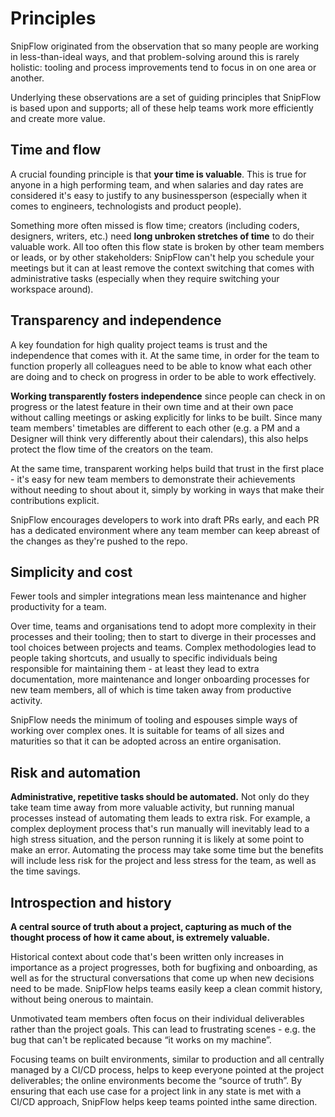 # Principles

SnipFlow originated from the observation that so many people are working in less-than-ideal ways, and that problem-solving around this is rarely holistic: tooling and process improvements tend to focus in on one area or another.

Underlying these observations are a set of guiding principles that SnipFlow is based upon and supports; all of these help teams work more efficiently and create more value.

## Time and flow

A crucial founding principle is that **your time is valuable**. This is true for anyone in a high performing team, and when salaries and day rates are considered it's easy to justify to any businessperson (especially when it comes to engineers, technologists and product people).

Something more often missed is flow time; creators (including coders, designers, writers, etc.) need **long unbroken stretches of time** to do their valuable work. All too often this flow state is broken by other team members or leads, or by other stakeholders: SnipFlow can't help you schedule your meetings but it can at least remove the context switching that comes with administrative tasks (especially when they require switching your workspace around).

## Transparency and independence

A key foundation for high quality project teams is trust and the independence that comes with it. At the same time, in order for the team to function properly all colleagues need to be able to know what each other are doing and to check on progress in order to be able to work effectively.

**Working transparently fosters independence** since people can check in on progress or the latest feature in their own time and at their own pace without calling meetings or asking explicitly for links to be built. Since many team members' timetables are different to each other (e.g. a PM and a Designer will think very differently about their calendars), this also helps protect the flow time of the creators on the team.

At the same time, transparent working helps build that trust in the first place - it's easy for new team members to demonstrate their achievements without needing to shout about it, simply by working in ways that make their contributions explicit.

SnipFlow encourages developers to work into draft PRs early, and each PR has a dedicated environment where any team member can keep abreast of the changes as they're pushed to the repo.

## Simplicity and cost

Fewer tools and simpler integrations mean less maintenance and higher productivity for a team.

Over time, teams and organisations tend to adopt more complexity in their processes and their tooling; then to start to diverge in their processes and tool choices between projects and teams. Complex methodologies lead to people taking shortcuts, and usually to specific individuals being responsible for maintaining them - at least they lead to extra documentation, more maintenance and longer onboarding processes for new team members, all of which is time taken away from productive activity.

SnipFlow needs the minimum of tooling and espouses simple ways of working over complex ones. It is suitable for teams of all sizes and maturities so that it can be adopted across an entire organisation.

## Risk and automation

**Administrative, repetitive tasks should be automated.** Not only do they take team time away from more valuable activity, but running manual processes instead of automating them leads to extra risk. For example, a complex deployment process that's run manually will inevitably lead to a high stress situation, and the person running it is likely at some point to make an error. Automating the process may take some time but the benefits will include less risk for the project and less stress for the team, as well as the time savings.

## Introspection and history

**A central source of truth about a project, capturing as much of the thought process of how it came about, is extremely valuable.**

Historical context about code that's been written only increases in importance as a project progresses, both for bugfixing and onboarding, as well as for the structural conversations that come up when new decisions need to be made. SnipFlow helps teams easily keep a clean commit history, without being onerous to maintain.

Unmotivated team members often focus on their individual deliverables rather than the project goals. This can lead to frustrating scenes - e.g. the bug that can't be replicated because “it works on my machine”.

Focusing teams on built environments, similar to production and all centrally managed by a CI/CD process, helps to keep everyone pointed at the project deliverables; the online environments become the “source of truth”. By ensuring that each use case for a project link in any state is met with a CI/CD approach, SnipFlow helps keep teams pointed inthe same direction.
